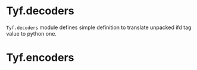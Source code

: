 <a name="Tyf.decoders"></a>
# Tyf.decoders

``Tyf.decoders`` module defines simple definition to translate unpacked ifd tag
value to python one.

<a name="Tyf.encoders"></a>
# Tyf.encoders


